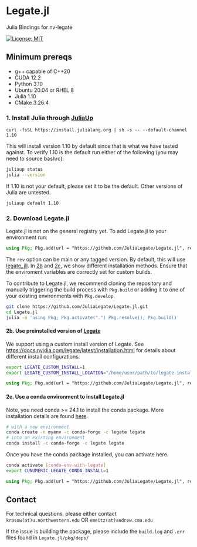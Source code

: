 # Legate.jl
Julia Bindings for nv-legate

[![License: MIT](https://img.shields.io/badge/License-MIT-green.svg)](https://opensource.org/licenses/MIT)


## Minimum prereqs
- g++ capable of C++20
- CUDA 12.2
- Python 3.10
- Ubuntu 20.04 or RHEL 8
- Julia 1.10
- CMake 3.26.4 

### 1. Install Julia through [JuliaUp](https://github.com/JuliaLang/juliaup)
```
curl -fsSL https://install.julialang.org | sh -s -- --default-channel 1.10
```

This will install version 1.10 by default since that is what we have tested against. To verify 1.10 is the default run either of the following (you may need to source bashrc):
```bash
juliaup status
julia --version
```

If 1.10 is not your default, please set it to be the default. Other versions of Julia are untested.
```bash
juliaup default 1.10
```

### 2. Download Legate.jl
Legate.jl is not on the general registry yet. To add Legate.jl to your environment run:
```julia
using Pkg; Pkg.add(url = "https://github.com/JuliaLegate/Legate.jl", rev = "main")
```
The `rev` option can be main or any tagged version.  By default, this will use [legate_jll](https://github.com/ejmeitz/legate_jll.jl). In [2b](#2b-use-preinstalled-version-of-legate) and [2c](#2c-use-a-conda-environment-to-install-legatejl), we show different installation methods. Ensure that the enviroment variables are correctly set for custom builds.

To contribute to Legate.jl, we recommend cloning the repository and manually triggering the build process with `Pkg.build` or adding it to one of your existing environments with `Pkg.develop`.
```bash
git clone https://github.com/JuliaLegate/Legate.jl.git
cd Legate.jl
julia -e 'using Pkg; Pkg.activate(".") Pkg.resolve(); Pkg.build()'
```

#### 2b. Use preinstalled version of [Legate](https://github.com/nv-legate/legate)
We support using a custom install version of Legate. See https://docs.nvidia.com/legate/latest/installation.html for details about different install configurations.
```bash
export LEGATE_CUSTOM_INSTALL=1
export LEGATE_CUSTOM_INSTALL_LOCATION="/home/user/path/to/legate-install-dir"
```
```julia
using Pkg; Pkg.add(url = "https://github.com/JuliaLegate/Legate.jl", rev = "main")
```

#### 2c. Use a conda environment to install Legate.jl
Note, you need conda >= 24.1 to install the conda package. More installation details are found [here](https://docs.nvidia.com/legate/latest/installation.html).
```bash
# with a new environment
conda create -n myenv -c conda-forge -c legate legate
# into an existing environment
conda install -c conda-forge -c legate legate
```
Once you have the conda package installed, you can activate here. 
```bash
conda activate [conda-env-with-legate]
export CUNUMERIC_LEGATE_CONDA_INSTALL=1
```
```julia
using Pkg; Pkg.add(url = "https://github.com/JuliaLegate/Legate.jl", rev = "main")
```

## Contact
For technical questions, please either contact 
`krasow(at)u.northwestern.edu` OR
`emeitz(at)andrew.cmu.edu`

If the issue is building the package, please include the `build.log` and `.err` files found in `Legate.jl/pkg/deps/` 


